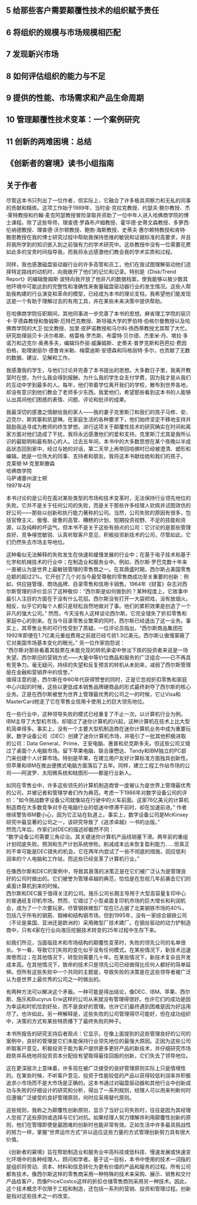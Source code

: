 ## 5 给那些客户需要颠覆性技术的组织赋予责任  
## 6 将组织的规模与市场规模相匹配  
## 7 发现新兴市场  
## 8 如何评估组织的能力与不足  
## 9 提供的性能、市场需求和产品生命周期  
## 10 管理颠覆性技术变革：一个案例研究  
## 11 创新的两难困境：总结  
## 《创新者的窘境》读书小组指南  
## 关于作者

<!-- PageHeader="致谢" -->  
尽管这本书只列出了一位作者，但实际上，它融合了许多极具洞察力和无私的同事的贡献和精炼。这项工作始于1989年，当时金·克拉克教授、约瑟夫·鲍尔教授、杰·莱特教授和约翰·麦克阿瑟教授冒险录取并资助了一位中年人进入哈佛商学院的博士课程。除了这些导师，理查德·罗森布卢姆教授、霍华德·史蒂文森教授、多萝西·伦纳德教授、理查德·沃尔顿教授、鲍勃·海斯教授、史蒂夫·惠尔赖特教授和肯特·鲍恩教授在我的博士研究过程中帮助我保持思维的敏锐和证据标准的高要求，并且将我所学到的知识嵌入到之前强有力的学术研究中。这些教授中没有一位需要花费如此多的宝贵时间指导我，而我将永远感激他们教会我的学术实质和过程。

同样，我也感激磁盘驱动器行业的许多高管和员工，他们在我试图理解驱动他们选择特定路线的动机时，向我敞开了他们的记忆和记录。特别是《Disk/Trend Report》的编辑詹姆斯·波特向我开放了他非凡的数据档案，使我能够以极少数其他环境中可能达到的完整性和准确性来衡量磁盘驱动器行业的发生情况。这些人帮助我构建的行业演变和革命的模型，已经成为本书的理论支柱。我希望他们能发现这是一个有助于理解过去的有用工具，并在某些未来决策中提供帮助。

在哈佛商学院任职期间，其他同事进一步完善了本书的思想。麻省理工学院的丽贝卡·亨德森教授和詹姆斯·厄特巴克教授、斯坦福大学的罗伯特·伯格尔曼教授以及哈佛商学院的大卫·加文教授、加里·皮萨诺教授和马尔科·扬西蒂教授尤其帮了大忙。研究助理丽贝卡·沃尔希斯、格雷格·罗杰斯、布雷特·贝尔德、杰里米·丹、塔拉·多诺万和迈克尔·奥弗多夫，编辑玛乔丽·威廉姆斯、史蒂夫·普罗克斯和芭芭拉·费因伯格，助理谢丽尔·德鲁肯米勒、梅雷迪斯·安德森和玛格丽特·多尔，也贡献了无数的数据、建议、见解和工作。

我感激我的学生，与他们讨论并完善了本书提出的思想。大多数日子里，我离开教室时在想，为什么我会得到报酬，为什么我的学生会支付学费，因为我才是从我们的互动中学到最多的人。每年，他们带着学位离开我们的学校，散布到世界各地，却没有意识到他们教会了老师多少东西。我爱他们，希望那些看到这本书的人能够认出其间他们困惑的表情、问题、评论和批评的成果。

我最深切的感激之情献给我的家人——我的妻子克里斯汀和我们的孩子马修、安、迈克尔、斯宾塞和凯瑟琳。在家庭生活的各种要求下，他们始终坚定不移地支持并鼓励我追寻成为教师的终生梦想。进行这项关于颠覆性技术的研究确实在时间和离家方面对他们造成了干扰，我将永远感激他们的爱和支持。克里斯汀尤其是我所认识的最聪明和最有耐心的人。过去五年间，本书中的大多数思想在某个夜晚以半成品状态回到家中，经过与她的对话，第二天早上再带回哈佛时已经被澄清、塑形和编辑。她是一位伟大的同事、支持者和朋友。我将这本书献给她和我们的孩子。  
克莱顿·M·克里斯滕森  
哈佛商学院  
马萨诸塞州波士顿  
1997年4月

<!-- PageHeader="简介" -->  
本书讨论的是公司在面对某些类型的市场和技术变革时，无法保持行业领先地位的失败。它并不是关于任何公司的失败，而是关于那些许多经理人钦佩并试图效仿的好公司——那些以创新和执行能力著称的公司。当然，公司失败的原因有很多，包括官僚主义、傲慢、疲惫的高管、糟糕的计划、短期投资视野、不足的技能和资源，以及纯粹的坏运气。但本书不是关于这些有弱点的公司：它讨论的是那些管理良好、竞争嗅觉敏锐、认真听取客户意见、积极投资新技术的公司，尽管如此，它们仍然失去市场主导地位。

这种看似无法解释的失败发生在快速和缓慢发展的行业中；在基于电子技术和基于化学和机械技术的行业中；在制造业和服务业中。例如，西尔斯·罗巴克数十年来一直被认为是世界上最敏锐管理的零售商之一。在其鼎盛时期，西尔斯占美国零售总额的超过2%。它开创了几个对当今最受尊敬的零售商成功至关重要的创新：例如，供应链管理、商场品牌、目录零售和信用卡销售。1964年《财富》杂志对西尔斯管理的评价显示了这种敬仰：“西尔斯是如何做到的？某种程度上，它故事中最引人注目的方面在于没有什么花招。西尔斯没有打开一大袋把戏，没有放烟火。相反，似乎它的每个人都只是轻松自然地做对了事。他们的累积效果是创造了一个非凡的强大公司。” 然而，今天没有人这样谈论西尔斯。它完全错失了折扣零售和家庭中心的到来。在当今目录零售业繁荣的同时，西尔斯已经退出了这一业务。事实上，其零售业务的可行性受到了质疑。一位评论员指出，“西尔斯商品集团在1992年即便在1.7亿美元重组费用之前就已经亏损1.3亿美元。西尔斯让傲慢蒙蔽了它对美国市场基本变化的眼光。” 另一位作家抱怨说：  
“西尔斯对那些看着其股票在未能兑现的转机承诺中惨淡下跌的投资者来说是一场失望。西尔斯旧的营销方式——大量中等价位商品和服务的广泛组合——已不再具有竞争力。毫无疑问，持续的失望和反复预言的转机从未到来，减弱了西尔斯管理层在金融和营销界中的信誉。”  
值得注意的是，西尔斯在中60年代获得赞誉的同时，正是它忽视折扣零售和家庭中心兴起的时候，这些以更低成本销售品牌硬商品的形式最终剥夺了西尔斯的核心业务。正是在西尔斯被誉为世界上管理最优秀的公司之一的时候，它让Visa和MasterCard抢走了它在零售业信用卡使用上的巨大领先地位。

在一些行业中，这种领导失败的模式已经重复了不止一次。以计算机行业为例。IBM主导了大型机市场，却错过了迷你计算机的兴起，这种计算机在技术上比大型机简单得多。事实上，没有一个主要大型机制造商在迷你计算机业务中成为重要玩家。数字设备公司（DEC）创建了迷你计算机市场，并吸引了一批其他积极进取的公司：Data General、Prime、王安电脑、惠普和尼克斯多夫。但这些公司又错过了桌面个人电脑市场。留下苹果电脑、联合康懋达、Tandy和IBM独立的PC部门来创建个人计算市场。特别是苹果，在建立用户友好计算标准方面独具创新性。但苹果和IBM在推出便携式电脑方面落后了五年。同样，建立工程工作站市场的公司——阿波罗、太阳微系统和硅图形——都是行业新人。

如同在零售业中，许多这些领先的计算机制造商曾一度被认为是世界上管理最优秀的公司，并被记者和管理学者们作为典范。考虑一下1986年对数字设备公司的评价：“如今挑战数字设备公司就像站在行驶中的火车前面。这家76亿美元的计算机制造商在大多数竞争对手在电脑行业的低迷中停滞不前时，却在加速前进。” 作者继续警告IBM要小心，因为它正站在轨道上。事实上，数字设备公司是McKinsey研究中最显著的公司之一，该研究导致了《追求卓越》一书的出版。”  
然而几年后，作家们对DEC的描述却截然不同：  
“数字设备公司需要三角诊治。其关键迷你计算机产品线销量下滑。两年前的重组计划彻底失败。预测和生产计划系统惨败。削减成本远未恢复盈利能力……但真正的不幸可能是DEC错失的机会。它在两年内尝试了一些不彻底的措施，回应低利润率的个人电脑和工作站，而这些已经变革了计算机行业。”  

在像西尔斯和DEC的案例中，导致其衰落的决策正是在它们被广泛认为是管理良好的公司时做出的。它们被誉为管理卓越的典范，恰恰是在忽视几年前袭击它们的桌面计算机到来的时候。  
西尔斯和DEC属于值得关注的公司。施乐公司长期主导用于大型高容量复印中心的普通纸复印机市场。然而，它错过了小型桌面复印机市场的巨大增长和利润机会，成为了一个次要玩家。尽管钢铁微型厂现在已占据了北美钢铁市场的40%，包括几乎所有的钢筋、钢棒和结构钢市场，但到1995年，没有一家综合钢铁公司（不论是美国、亚洲还是欧洲的）采用微型厂技术建厂。在钢丝驱动的动力铲制造商中，只有4家在行业向液压挖掘技术转变的25年过程中生存下来。

如我们所见，当面临技术和市场结构的颠覆性变革时，失败的领先公司的名单很长。乍一看，导致它们失败的变化似乎没有任何模式。在某些情况下，新技术迅速席卷而过；在其他情况下，转型则需要几十年。在某些情况下，新技术复杂且开发成本高。在其他情况下，致命的技术只是领先公司已经做得比任何人都好的简单延伸。但所有这些失败中一个共同的主题是，导致失败的决策是在这些领导者被广泛认为是世界上最优秀的公司之一时做出的。

有两种方法可以解决这个矛盾。一种可能是得出结论，像DEC、IBM、苹果、西尔斯、施乐和Bucyrus Erie这样的公司从来就没有管理得很好。也许它们的成功是因为幸运和时机恰到好处，而不是良好的管理。也许它们最终遇到困难是因为好运用尽了。也许如此。另一种解释是，这些失败的公司管理得尽可能好，但在成功组织中，决策的方式有某些特质播下了最终失败的种子。

本书所报告的研究支持后者观点：它显示，在像上面提到的这些管理良好的公司的案例中，良好的管理是它们未能保持行业领先地位的最强大原因。正因为这些公司听取客户意见，积极投资于能为客户提供更多更好产品的新技术，并仔细研究市场趋势并系统地将投资资本分配给有望取得最佳回报的创新，它们失去了领导地位。

这在更深层次上意味着，许多现在被广泛接受的良好管理原则实际上只是情境性的。在某些时候，不听客户意见、投资于性能较低的产品以获得较低利润率并积极追求小市场而不是大市场是正确的。这本书通过对磁盘驱动器和其他行业中创新成功与失败的仔细设计的研究和分析，得出了一系列规则，经理人可以用来判断何时应遵循广泛接受的良好管理原则，何时应采用替代原则。

这些规则，我称之为颠覆性创新原则，显示了当好公司失败时，往往是因为其经理人忽视了这些原则或选择与它们对抗。如果经理人努力理解并利用颠覆性创新的原则，他们在管理即使是最困难的创新时也能非常有效。正如生活中许多最具挑战性的努力一样，掌握“世界运作方式”并以适应这些力量的方式管理创新努力具有很大价值。

《创新者的窘境》旨在帮助制造业和服务业中高科技或低科技、慢速发展或快速变化环境中的各种经理人、顾问和学者。基于这一目标，本书中使用的技术一词指的是组织将劳动、资本、材料和信息转化为更有价值的产品和服务的过程。所有公司都有技术。像西尔斯这样的零售商采用一种特殊的技术来采购、展示、销售和交付产品给客户，而像PriceCostco这样的折扣仓储零售商则采用另一种技术。因此，这个技术概念不仅限于工程和制造，还包括一系列的营销、投资和管理过程。创新是指对这些技术之一的改变。